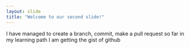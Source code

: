 ```yaml
---
layout: slide
title: "Welcome to our second slide!"
---
```

I have managed to create a branch, commit, make a pull request so far in my learning path
I am getting the gist of github

